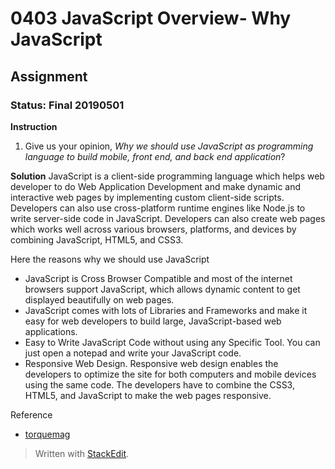 # 0403 JavaScript Overview- Why JavaScript
## Assignment
### Status: Final 20190501

**Instruction**
 1. Give us your opinion, *Why we should use JavaScript as programming language to build mobile, front end, and back end application*?

**Solution**
JavaScript is a client-side programming language which helps web developer to do Web Application Development and make dynamic and interactive web pages by implementing custom client-side scripts. Developers can also use cross-platform runtime engines like Node.js to write server-side code in JavaScript. Developers can also create web pages which works well across various browsers, platforms, and devices by combining JavaScript, HTML5, and CSS3.

Here the reasons why we should use JavaScript

 - JavaScript is Cross Browser Compatible and most of the internet browsers support JavaScript, which allows dynamic content to get displayed beautifully on web pages.
 - JavaScript comes with lots of Libraries and Frameworks and make it easy for web developers to build large, JavaScript-based web applications.
 - Easy to Write JavaScript Code without using any Specific Tool. You can just open a notepad and write your JavaScript code.
 - Responsive Web Design. Responsive web design enables the developers to optimize the site for both computers and mobile devices using the same code. The developers have to combine the CSS3, HTML5, and JavaScript to make the web pages responsive.

Reference
 - [torquemag](https://torquemag.io/2018/06/why-millions-of-developers-use-javascript-for-web-application-development/)

> Written with [StackEdit](https://stackedit.io/).